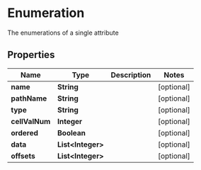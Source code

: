 

# Enumeration

The enumerations of a single attribute

## Properties

| Name | Type | Description | Notes |
|------------ | ------------- | ------------- | -------------|
|**name** | **String** |  |  [optional] |
|**pathName** | **String** |  |  [optional] |
|**type** | **String** |  |  [optional] |
|**cellValNum** | **Integer** |  |  [optional] |
|**ordered** | **Boolean** |  |  [optional] |
|**data** | **List&lt;Integer&gt;** |  |  [optional] |
|**offsets** | **List&lt;Integer&gt;** |  |  [optional] |



